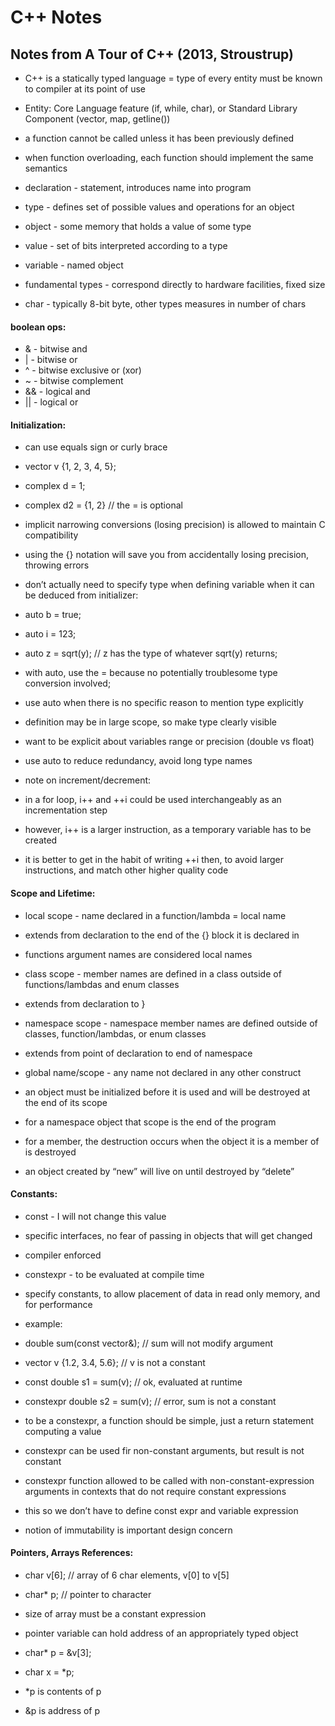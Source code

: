 # C++ Notes

## Notes from A Tour of C++ (2013, Stroustrup)

* C++ is a statically typed language = type of every entity must be known to compiler at its point of use
* Entity: Core Language feature (if, while, char), or Standard Library Component (vector, map, getline())
* a function cannot be called unless it has been previously defined
* when function overloading, each function should implement the same semantics

* declaration - statement, introduces name into program
* type - defines set of possible values and operations for an object
* object - some memory that holds a value of some type
* value - set of bits interpreted according to a type
* variable - named object

* fundamental types - correspond directly to hardware facilities, fixed size
* char - typically 8-bit byte, other types measures in number of chars

#### boolean ops:
* & - bitwise and
* | - bitwise or
* ^ - bitwise exclusive or (xor)
* ~ - bitwise complement
* && - logical and
* || - logical or

#### Initialization:
* can use equals sign or curly brace
* vector<int> v {1, 2, 3, 4, 5};
* complex<double> d = 1;
* complex<double> d2 = {1, 2} // the = is optional

* implicit narrowing conversions (losing precision) is allowed to maintain C compatibility
* using the {} notation will save you from accidentally losing precision, throwing errors

* don’t actually need to specify type when defining variable when it can be deduced from initializer:
* auto b = true;
* auto i = 123;
* auto z = sqrt(y); // z has the type of whatever sqrt(y) returns;

* with auto, use the = because no potentially troublesome type conversion involved;
* use auto when there is no specific reason to mention type explicitly
* definition may be in large scope, so make type clearly visible
* want to be explicit about variables range or precision (double vs float)

* use auto to reduce redundancy, avoid long type names

* note on increment/decrement:
* in a for loop, i++ and ++i could be used interchangeably as an incrementation step
* however, i++ is a larger instruction, as a temporary variable has to be created
* it is better to get in the habit of writing ++i then, to avoid larger instructions, and match other higher quality code

#### Scope and Lifetime:

* local scope - name declared in a function/lambda = local name
* extends from declaration to the end of the {} block it is declared in
* functions argument names are considered local names
* class scope - member names are defined in a class outside of functions/lambdas and enum classes
* extends from declaration to }
* namespace scope - namespace member names are defined outside of classes, function/lambdas, or enum classes
* extends from point of declaration to end of namespace

* global name/scope - any name not declared in any other construct

* an object must be initialized before it is used and will be destroyed at the end of its scope
* for a namespace object that scope is the end of the program
* for a member, the destruction occurs when the object it is a member of is destroyed
* an object created by “new” will live on until destroyed by “delete”

#### Constants:
* const - I will not change this value
* specific interfaces, no fear of passing in objects that will get changed
* compiler enforced
* constexpr - to be evaluated at compile time
* specify constants, to allow placement of data in read only memory, and for performance
* example:
* double sum(const vector<double>&);	// sum will not modify argument
* vector<double> v {1.2, 3.4, 5.6};		// v is not a constant
* const double s1 = sum(v);			// ok, evaluated at runtime
* constexpr double s2 = sum(v);		// error, sum is not a constant

* to be a constexpr, a function should be simple, just a return statement computing a value
* constexpr can be used fir non-constant arguments, but result is not constant
* constexpr function allowed to be called with non-constant-expression arguments in contexts that do not require constant expressions
* this so we don’t have to define const expr and variable expression

* notion of immutability is important design concern

#### Pointers, Arrays References:

* char v[6]; 	// array of 6 char elements, v[0] to v[5]
* char* p;	// pointer to character

* size of array must be a constant expression
* pointer variable can hold address of an appropriately typed object
* char* p = &v[3];
* char x = \*p;


* \*p is contents of p
* &p is address of p
